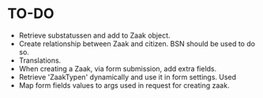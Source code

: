 # TO-DO
- Retrieve substatussen and add to Zaak object.
- Create relationship between Zaak and citizen. BSN should be used to do so.
- Translations.
- When creating a Zaak, via form submission, add extra fields.
- Retrieve 'ZaakTypen' dynamically and use it in form settings. Used
- Map form fields values to args used in request for creating zaak.